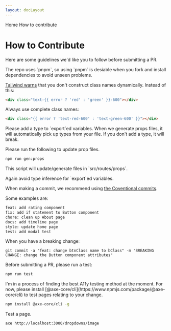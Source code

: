 ```yaml
---
layout: docLayout
---
```


<script>
  import Htwo from '../utils/Htwo.svelte'
  import { Breadcrumb, BreadcrumbItem } from '$lib'
  import { Home } from 'svelte-heros'
</script>

<Breadcrumb>
  <BreadcrumbItem href="/" icon={Home} variation="solid">Home</BreadcrumbItem>
  <BreadcrumbItem>How to contribute</BreadcrumbItem>
</Breadcrumb>

<h1 class="text-3xl w-full dark:text-white pt-8 pb-4">How to Contribute</h1>

<p>Here are some guidelines we'd like you to follow before submitting a PR.</p>

<Htwo label="Please use pnpm to install a fork" />

<p>The repo uses `pnpm`, so using `pnpm` is desiable when you fork and install dependencies to avoid unseen problems.</p>

<Htwo label="Frontend pages" />

<p><a class="text-blue-700" href="https://tailwindcss.com/docs/content-configuration#dynamic-class-names">Tailwind warns</a> that you don't construct class names dynamically. Instead of this:</p>

```html
<div class="text-{{ error ? 'red' : 'green' }}-600"></div>
```

<p>Always use complete class names:</p>

```html
<div class="{{ error ? 'text-red-600' : 'text-green-600' }}"></div>
```

<Htwo label="Types and Props" />

<p>Please add a type to `export`ed variables. When we generate props files, it will automatically pick up types from your file. If you don't add a type, it will break.</p>

<p>Please run the following to update prop files.</p>

```sh
npm run gen:props
```

<p>This script will update/generate files in `src/routes/props`.</p>

<p>Again avoid type inference for `export`ed variables.</p>


<Htwo label="Conventional commit" />

<p>When making a commit, we recommend using <a class="text-blue-700" href="https://www.conventionalcommits.org/en/v1.0.0/">the Coventional commits</a>.</p>

Some examples are:

```sh
feat: add rating component
fix: add if statement to Button component
chore: clean up About page
docs: add timeline page
style: update home page
test: add modal test
```

When you have a breaking change:

```
git commit -a "feat: change btnClass name to bClass" -m "BREAKING CHANGE: change the Button component attributes"
```

<Htwo label="Playwright Test" />

<p>Before submitting a PR, please run a test:</p>

```sh
npm run test
```

<Htwo label="A11y Test" />

<p>I'm in a process of finding the best A11y testing method at the moment. For now, please install [@axe-core/cli](https://www.npmjs.com/package/@axe-core/cli) to test pages relating to your change.</p>

```sh
npm install @axe-core/cli -g
```

<p>Test a page.</p>

```sh
axe http://localhost:3000/dropdowns/image
```
